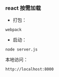 ### react 按需加载

- 打包：

```
webpack
```

- 启动：

```
node server.js
```

本地访问：

```
http://localhost:8000
```
